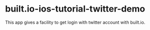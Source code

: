 built.io-ios-tutorial-twitter-demo
==================================

This app gives a facility to get login with twitter account with built.io.
